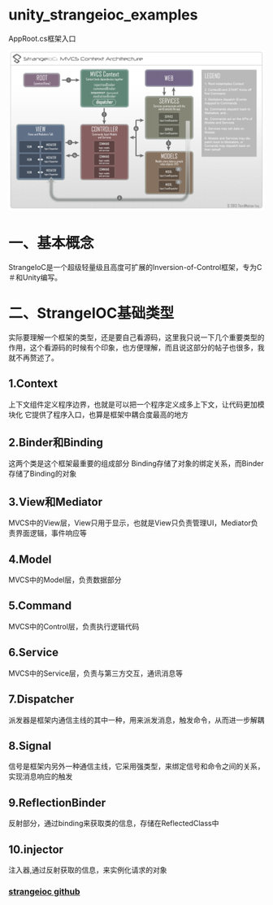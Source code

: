 # unity_strangeioc_examples
AppRoot.cs框架入口


![MVCS结构图](https://raw.githubusercontent.com/11lin/unity_strangeioc_examples/master/Image/class-flow.png)

# 一、基本概念
StrangeIoC是一个超级轻量级且高度可扩展的Inversion-of-Control框架，专为C＃和Unity编写。

# 二、StrangeIOC基础类型
实际要理解一个框架的类型，还是要自己看源码，这里我只说一下几个重要类型的作用，这个看源码的时候有个印象，也方便理解，而且说这部分的帖子也很多，我就不再赘述了。

## 1.Context
上下文组件定义程序边界，也就是可以把一个程序定义成多上下文，让代码更加模块化 
它提供了程序入口，也算是框架中耦合度最高的地方

## 2.Binder和Binding
这两个类是这个框架最重要的组成部分 
Binding存储了对象的绑定关系，而Binder存储了Binding的对象

## 3.View和Mediator
MVCS中的View层，View只用于显示，也就是View只负责管理UI，Mediator负责界面逻辑，事件响应等

## 4.Model
MVCS中的Model层，负责数据部分

## 5.Command
MVCS中的Control层，负责执行逻辑代码

## 6.Service
MVCS中的Service层，负责与第三方交互，通讯消息等

## 7.Dispatcher
派发器是框架内通信主线的其中一种，用来派发消息，触发命令，从而进一步解耦

## 8.Signal
信号是框架内另外一种通信主线，它采用强类型，来绑定信号和命令之间的关系，实现消息响应的触发

## 9.ReflectionBinder
反射部分，通过binding来获取类的信息，存储在ReflectedClass中

## 10.injector
注入器,通过反射获取的信息，来实例化请求的对象

### [strangeioc github](http://strangeioc.github.io/strangeioc/)
